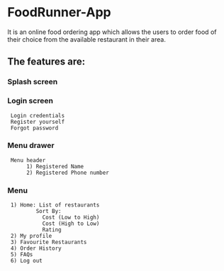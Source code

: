 # FoodRunner-App

It is an online food ordering app which allows the users to order food 
of their choice from the available restaurant in their area.

## The features are: 
### Splash screen
### Login screen 
     Login credentials
     Register yourself
     Forgot password
### Menu drawer
     Menu header
          1) Registered Name
          2) Registered Phone number
          
### Menu      
     1) Home: List of restaurants
             Sort By:
               Cost (Low to High)
               Cost (High to Low)
               Rating
     2) My profile
     3) Favourite Restaurants
     4) Order History
     5) FAQs
     6) Log out
     

  
